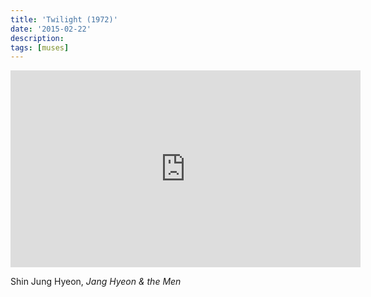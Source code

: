 ```yaml
---
title: 'Twilight (1972)'
date: '2015-02-22'
description:
tags: [muses]
---
```


<iframe width="560" height="315" src="https://www.youtube.com/embed/xoJfez8Frec" frameborder="0" allowfullscreen></iframe>

Shin Jung Hyeon, _Jang Hyeon & the Men_
